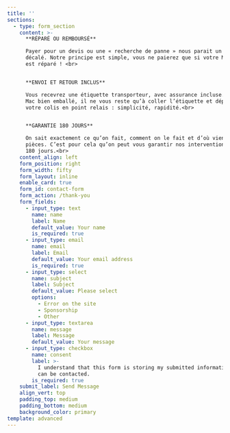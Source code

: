 ```yaml
---
title: ''
sections:
  - type: form_section
    content: >-
      **RÉPARÉ OU REMBOURSÉ**

      Payer pour un devis ou une « recherche de panne » nous parait un peu
      décalé. Notre principe est simple, vous ne paierez que si votre Macbook
      est réparé ! <br>


      **ENVOI ET RETOUR INCLUS**

      Vous recevrez une étiquette transporteur, avec assurance incluse. Votre
      Mac bien emballé, il ne vous reste qu’à coller l’étiquette et déposer
      votre colis en point relais : simplicité, rapidité.<br>


      **GARANTIE 180 JOURS**

      On sait exactement ce qu’on fait, comment on le fait et d’où viennent nos
      pièces. C’est pour cela qu’on peut vous garantir nos interventions pendant
      180 jours.<br>
    content_align: left
    form_position: right
    form_width: fifty
    form_layout: inline
    enable_card: true
    form_id: contact-form
    form_action: /thank-you
    form_fields:
      - input_type: text
        name: name
        label: Name
        default_value: Your name
        is_required: true
      - input_type: email
        name: email
        label: Email
        default_value: Your email address
        is_required: true
      - input_type: select
        name: subject
        label: Subject
        default_value: Please select
        options:
          - Error on the site
          - Sponsorship
          - Other
      - input_type: textarea
        name: message
        label: Message
        default_value: Your message
      - input_type: checkbox
        name: consent
        label: >-
          I understand that this form is storing my submitted information so I
          can be contacted.
        is_required: true
    submit_label: Send Message
    align_vert: top
    padding_top: medium
    padding_bottom: medium
    background_color: primary
template: advanced
---
```

